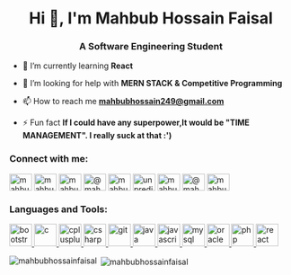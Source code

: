 <h1 align="center">Hi 👋, I'm Mahbub Hossain Faisal</h1>
<h3 align="center">A Software Engineering Student</h3>

- 🌱 I’m currently learning **React**

- 🤝 I’m looking for help with **MERN STACK & Competitive Programming**

- 📫 How to reach me **mahbubhossain249@gmail.com**

- ⚡ Fun fact **If I could have any superpower,It would be "TIME MANAGEMENT". I really suck at that :')**



<p align="left">
<h3 align="left">Connect with me:</h3>
<a href="https://linkedin.com/in/mahbub-hossain-faisal-5710a8190/" target="blank"><img align="center" src="https://cdn.jsdelivr.net/npm/simple-icons@3.0.1/icons/linkedin.svg" alt="mahbub-hossain-faisal-5710a8190/" height="30" width="40" /></a>
<a href="https://fb.com/mahbub.hossain.334" target="blank"><img align="center" src="https://cdn.jsdelivr.net/npm/simple-icons@3.0.1/icons/facebook.svg" alt="mahbub.hossain.334" height="30" width="40" /></a>
<a href="https://instagram.com/mahbub_hossain_faisal" target="blank"><img align="center" src="https://cdn.jsdelivr.net/npm/simple-icons@3.0.1/icons/instagram.svg" alt="mahbub_hossain_faisal" height="30" width="40" /></a>
<a href="https://medium.com/@mahbubhossain249" target="blank"><img align="center" src="https://cdn.jsdelivr.net/npm/simple-icons@3.0.1/icons/medium.svg" alt="@mahbubhossain249" height="30" width="40" /></a>
<a href="https://www.hackerrank.com/mahbubhossain686" target="blank"><img align="center" src="https://cdn.jsdelivr.net/npm/simple-icons@3.0.1/icons/hackerrank.svg" alt="mahbubhossain686" height="30" width="40" /></a>
<a href="https://codeforces.com/profile/unpredicthunder" target="blank"><img align="center" src="https://cdn.jsdelivr.net/npm/simple-icons@3.0.1/icons/codeforces.svg" alt="unpredicthunder" height="30" width="40" /></a>
<a href="https://www.leetcode.com/mahbubhossain" target="blank"><img align="center" src="https://cdn.jsdelivr.net/npm/simple-icons@3.0.1/icons/leetcode.svg" alt="mahbubhossain" height="30" width="40" /></a>
<a href="https://www.hackerearth.com/@mahbub9" target="blank"><img align="center" src="https://cdn.jsdelivr.net/npm/simple-icons@3.0.1/icons/hackerearth.svg" alt="@mahbub9" height="30" width="40" /></a>
<a href="https://auth.geeksforgeeks.org/user/mahbubhossain249" target="blank"><img align="center" src="https://cdn.jsdelivr.net/npm/simple-icons@3.0.1/icons/geeksforgeeks.svg" alt="mahbubhossain249" height="30" width="40" /></a>
</p>

<h3 align="left">Languages and Tools:</h3>
<p align="left"> <a href="https://getbootstrap.com" target="_blank"> <img src="https://devicons.github.io/devicon/devicon.git/icons/bootstrap/bootstrap-plain.svg" alt="bootstrap" width="40" height="40"/> </a> <a href="https://www.cprogramming.com/" target="_blank"> <img src="https://devicons.github.io/devicon/devicon.git/icons/c/c-original.svg" alt="c" width="40" height="40"/> </a> <a href="https://www.w3schools.com/cpp/" target="_blank"> <img src="https://devicons.github.io/devicon/devicon.git/icons/cplusplus/cplusplus-original.svg" alt="cplusplus" width="40" height="40"/> </a> <a href="https://www.w3schools.com/cs/" target="_blank"> <img src="https://devicons.github.io/devicon/devicon.git/icons/csharp/csharp-original.svg" alt="csharp" width="40" height="40"/> </a> <a href="https://git-scm.com/" target="_blank"> <img src="https://www.vectorlogo.zone/logos/git-scm/git-scm-icon.svg" alt="git" width="40" height="40"/> </a> <a href="https://www.java.com" target="_blank"> <img src="https://devicons.github.io/devicon/devicon.git/icons/java/java-original-wordmark.svg" alt="java" width="40" height="40"/> </a> <a href="https://developer.mozilla.org/en-US/docs/Web/JavaScript" target="_blank"> <img src="https://devicons.github.io/devicon/devicon.git/icons/javascript/javascript-original.svg" alt="javascript" width="40" height="40"/> </a> <a href="https://www.mysql.com/" target="_blank"> <img src="https://devicons.github.io/devicon/devicon.git/icons/mysql/mysql-original-wordmark.svg" alt="mysql" width="40" height="40"/> </a> <a href="https://www.oracle.com/" target="_blank"> <img src="https://devicons.github.io/devicon/devicon.git/icons/oracle/oracle-original.svg" alt="oracle" width="40" height="40"/> </a> <a href="https://www.php.net" target="_blank"> <img src="https://devicons.github.io/devicon/devicon.git/icons/php/php-original.svg" alt="php" width="40" height="40"/> </a> <a href="https://reactjs.org/" target="_blank"> <img src="https://devicons.github.io/devicon/devicon.git/icons/react/react-original-wordmark.svg" alt="react" width="40" height="40"/> </a> </p>

<p><img align="left" src="https://github-readme-stats.vercel.app/api/top-langs/?username=mahbubhossainfaisal&layout=compact" alt="mahbubhossainfaisal" /></p>

<p>&nbsp;<img align="center" src="https://github-readme-stats.vercel.app/api?username=mahbubhossainfaisal&show_icons=true" alt="mahbubhossainfaisal" /></p>
